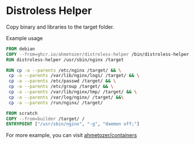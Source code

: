 # Distroless Helper

Copy binary and libraries to the target folder.

Example usage

```Dockerfile
FROM debian
COPY --from=ghcr.io/ahmetozer/distroless-helper /bin/distroless-helper /bin/distroless-helper
RUN distroless-helper /usr/sbin/nginx /target

RUN cp -a --parents /etc/nginx /target/ && \
 cp -a --parents /var/lib/nginx/logs/ /target/ && \
 cp -a --parents /etc/passwd /target/ && \
 cp -a --parents /etc/group /target/ && \
 cp -a --parents /var/lib/nginx/tmp/ /target/ && \
 cp -a --parents /var/log/nginx/ /target/ &&\
 cp -a --parents /run/nginx/ /target/

FROM scratch
COPY --from=builder /target/ /
ENTRYPOINT ["/usr/sbin/nginx", "-g", "daemon off;"]
```

For more example, you can visit [ahmetozer/containers](github.com/ahmetozer/containers)
